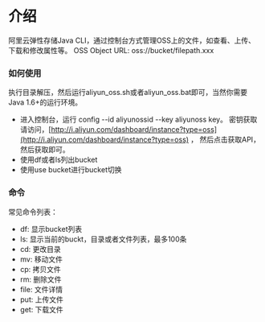 介绍
====================================
阿里云弹性存储Java CLI，通过控制台方式管理OSS上的文件，如查看、上传、下载和修改属性等。
OSS Object URL: oss://bucket/filepath.xxx

### 如何使用
执行目录解压，然后运行aliyun_oss.sh或者aliyun_oss.bat即可，当然你需要Java 1.6+的运行环境。

* 进入控制台，运行 config --id aliyunossid --key aliyunoss key。
密钥获取请访问，[http://i.aliyun.com/dashboard/instance?type=oss](http://i.aliyun.com/dashboard/instance?type=oss) ，
然后点击获取API，然后获取即可。
* 使用df或者ls列出bucket
* 使用use bucket进行bucket切换

### 命令
常见命令列表：

* df: 显示bucket列表
* ls: 显示当前的buckt，目录或者文件列表，最多100条
* cd: 更改目录
* mv: 移动文件
* cp: 拷贝文件
* rm: 删除文件
* file: 文件详情
* put: 上传文件
* get: 下载文件


